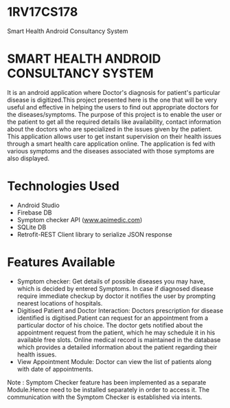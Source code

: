 # 1RV17CS178
Smart Health Android Consultancy System

# **SMART HEALTH ANDROID CONSULTANCY SYSTEM**

It is an android application where Doctor's diagnosis for patient's particular disease is digitized.This project presented here is the one that will be very useful and effective in helping the users to find out appropriate doctors for the diseases/symptoms. The purpose of this project is to enable the user or the patient to get all the required details like availability, contact information about the doctors who are specialized in the issues given by the patient. This application allows user to get instant supervision on their health issues through a smart health care application online. The application is fed with various symptoms and the diseases associated with those symptoms are also displayed. 

# **Technologies Used**

-	Android Studio
-	Firebase DB 
-	Symptom checker API (www.apimedic.com)
-	SQLite DB
-	Retrofit-REST Client library to serialize JSON response 

# **Features Available**

- Symptom checker: Get details of possible diseases you may have, which is decided by entered Symptoms. In case if diagnosed disease require immediate checkup by doctor it notifies the user by prompting nearest locations of hospitals.
- Digitised Patient and Doctor Interaction: Doctors prescription for disease identified is digitised.Patient can request for an appointment from a particular doctor of his choice. The doctor gets notified about the appointment request from the patient, which he may schedule it in his available free slots. Online medical record is maintained in the database which provides a detailed information about the patient regarding their health issues.
- View Appointment Module: Doctor can view the list of patients along with date of appointments.

Note : Symptom Checker feature has been implemented as a separate Module.Hence need to be installed separately in order to access it.
The communication with the Symptom Checker is established via intents.


